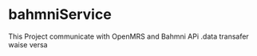 # bahmniService

  This Project communicate with OpenMRS and Bahmni APi .data transafer waise versa

